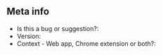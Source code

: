 ## Meta info

- Is this a bug or suggestion?:
- Version:
- Context - Web app, Chrome extension or both?:
